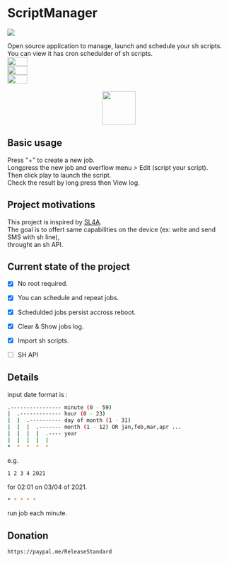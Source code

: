 
#  ScriptManager
<p>
  <img src="https://raw.githubusercontent.com/ReleaseStandard/ScriptManager/master/app/src/main/res/mipmap-xxxhdpi/logo2.png">
</p>
Open source application to manage, launch and schedule your sh scripts.<br />
You can view it has cron schedulder of sh scripts.<br />
<div style="display: flex;flex-direction: column;">
 <img src="https://raw.githubusercontent.com/ReleaseStandard/ScriptManager/master/fastlane/metadata/android/en-US/images/phoneScreenshots/1.jpg" width="30%" />
 <img src="https://raw.githubusercontent.com/ReleaseStandard/ScriptManager/master/fastlane/metadata/android/en-US/images/phoneScreenshots/2.jpg" width="30%" />
 <img src="https://raw.githubusercontent.com/ReleaseStandard/ScriptManager/master/fastlane/metadata/android/en-US/images/phoneScreenshots/3.jpg" width="30%" />
</div>
<br />
<center><img src="https://fdroid.gitlab.io/artwork/badge/get-it-on.png" height="75" /></center>

## Basic usage
Press "+" to create a new job.<br />
Longpress the new job and overflow menu > Edit (script your script).<br />
Then click play to launch the script.<br />
Check the result by long press then View log.<br />


## Project motivations
This project is inspired by [SL4A](https://en.wikipedia.org/wiki/Scripting_Layer_for_Android). <br />
The goal is to offert same capabilities on the device (ex: write and send SMS with sh line), <br />
throught an sh API.<br />


## Current state of the project
- [X] No root required.<br />
- [X] You can schedule and repeat jobs.<br />
- [X] Schedulded jobs persist accross reboot.<br />
- [X] Clear & Show jobs log.<br />
- [X] Import sh scripts.<br />
- [ ] SH API<br />


## Details
input date format is :<br />
```bash
.---------------- minute (0 - 59)
|  .------------- hour (0 - 23)
|  |  .---------- day of month (1 - 31)
|  |  |  .------- month (1 - 12) OR jan,feb,mar,apr ...
|  |  |  |  .---- year
|  |  |  |  |
*  *  *  *  * 
```
e.g.<br />
```bash
1 2 3 4 2021
```
for 02:01 on 03/04 of 2021.<br />
```bash
* * * * *
```
run job each minute.<br />

## Donation
```bash
https://paypal.me/ReleaseStandard
```
